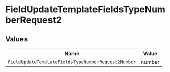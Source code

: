 # FieldUpdateTemplateFieldsTypeNumberRequest2


## Values

| Name                                                | Value                                               |
| --------------------------------------------------- | --------------------------------------------------- |
| `FieldUpdateTemplateFieldsTypeNumberRequest2Number` | number                                              |